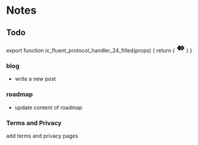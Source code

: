 # Notes
## Todo


export function ic_fluent_protocol_handler_24_filled(props) {
  return (
  <svg width="24" height="24" fill="none" viewBox="0 0 24 24" xmlns="http://www.w3.org/2000/svg"><path d="m13.482 17.732-.775-.775 2.482-2.482a3.5 3.5 0 0 0 0-4.95l-2.482-2.482.775-.775a2.5 2.5 0 0 1 3.536 0l3.964 3.964a2.5 2.5 0 0 1 0 3.536l-3.964 3.964a2.5 2.5 0 0 1-3.536 0Z" fill="#212121"/><path d="M14.482 13.768a2.5 2.5 0 0 0 0-3.536l-3.964-3.964a2.5 2.5 0 0 0-3.536 0l-3.964 3.964a2.5 2.5 0 0 0 0 3.536l3.964 3.964a2.5 2.5 0 0 0 3.536 0l3.964-3.964Z" fill="#212121"/></svg>
  )
}

### blog
- write a new post

### roadmap
- update content of roadmap


### Terms and Privacy
add terms and privacy pages